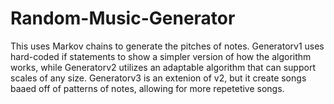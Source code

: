 # Random-Music-Generator
This uses Markov chains to generate the pitches of notes.  Generatorv1 uses hard-coded if statements to show a simpler version of how the algorithm works, while Generatorv2 utilizes an adaptable algorithm that can support scales of any size.  Generatorv3 is an extenion of v2, but it create songs baaed off of patterns of notes, allowing for more repetetive songs.
